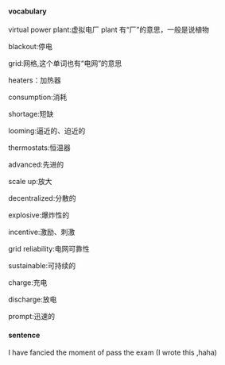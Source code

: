 #### vocabulary

virtual power plant:虚拟电厂 plant 有“厂”的意思，一般是说植物

blackout:停电

grid:网格,这个单词也有“电网”的意思

heaters：加热器

consumption:消耗

shortage:短缺

looming:逼近的、迫近的

thermostats:恒温器

advanced:先进的

scale up:放大

decentralized:分散的

explosive:爆炸性的

incentive:激励、刺激

grid reliability:电网可靠性

sustainable:可持续的

charge:充电

discharge:放电

prompt:迅速的



#### sentence

I have fancied the moment of pass the exam (I wrote this ,haha)

